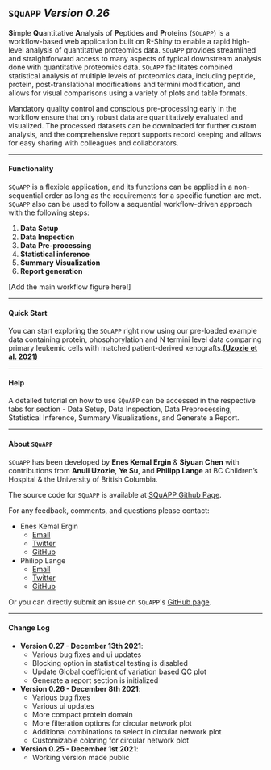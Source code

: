 ## `SQuAPP` *Version 0.26*
**S**imple **Qu**antitative **A**nalysis of **P**eptides and **P**roteins (`SQuAPP`) is a workflow-based web application built on R-Shiny to enable a rapid high-level analysis of quantitative proteomics data. `SQuAPP` provides streamlined and straightforward access to many aspects of typical downstream analysis done with quantitative proteomics data. `SQuAPP` facilitates combined statistical analysis of multiple levels of proteomics data, including peptide, protein, post-translational modifications and termini modification, and allows for visual comparisons using a variety of plots and table formats.

Mandatory quality control and conscious pre-processing early in the workflow ensure that only robust data are quantitatively evaluated and visualized. The processed datasets can be downloaded for further custom analysis, and the comprehensive report supports record keeping and allows for easy sharing with colleagues and collaborators.

---

#### Functionality

`SQuAPP` is a flexible application, and its functions can be applied in a non-sequential order as long as the requirements for a specific function are met. `SQuAPP` also can be used to follow a sequential workflow-driven approach with the following steps:

1. **Data Setup**
2. **Data Inspection**
3. **Data Pre-processing**
4. **Statistical inference**
5. **Summary Visualization**
6. **Report generation**

[Add the main workflow figure here!]

---

#### Quick Start
You can start exploring the `SQuAPP` right now using our pre-loaded example data containing protein, phosphorylation and N termini level data comparing primary leukemic cells with matched patient-derived xenografts.[**(Uzozie et al. 2021)**](https://jeccr.biomedcentral.com/articles/10.1186/s13046-021-01835-8)

---

#### Help
A detailed tutorial on how to use `SQuAPP` can be accessed in the respective tabs for section - Data Setup, Data Inspection, Data Preprocessing, Statistical Inference, Summary Visualizations, and Generate a Report.

---

#### About `SQuAPP`
`SQuAPP` has been developed by **Enes Kemal Ergin** & **Siyuan Chen** with contributions from **Anuli Uzozie**, **Ye Su**, and **Philipp Lange** at BC Children’s Hospital & the University of British Columbia.

The source code for `SQuAPP` is available at [SQuAPP Github Page](https://github.com/LangeLab/SQuAPP/).

For any feedback, comments, and questions please contact:

- Enes Kemal Ergin
	- [Email](mailto:eneskemalergin@gmail.com)
	- [Twitter](https://twitter.com/eneskemalergin)
	- [GitHub](https://github.com/eneskemalergin)
- Philipp Lange
	- [Email](mailto:philipp.lange@ubc.ca)
	- [Twitter](https://twitter.com/Lange_Lab)
	- [GitHub](https://github.com/phegnal)

Or you can directly submit an issue on `SQuAPP`'s [GitHub page](https://github.com/LangeLab/SQuAPP/issues/new).

---

#### Change Log
- **Version 0.27 - December 13th 2021**:
	- Various bug fixes and ui updates
	- Blocking option in statistical testing is disabled
	- Update Global coefficient of variation based QC plot
	- Generate a report section is initialized
- **Version 0.26 - December 8th 2021**:
	- Various bug fixes
	- Various ui updates
	- More compact protein domain
	- More filteration options for circular network plot
	- Additional combinations to select in circular network plot
	- Customizable coloring for circular network plot
- **Version 0.25 - December 1st 2021**:
	- Working version made public
